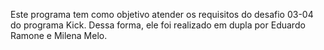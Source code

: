 Este programa tem como objetivo atender os requisitos do desafio 03-04 do programa Kick.
Dessa forma, ele foi realizado em dupla por Eduardo Ramone e Milena Melo.